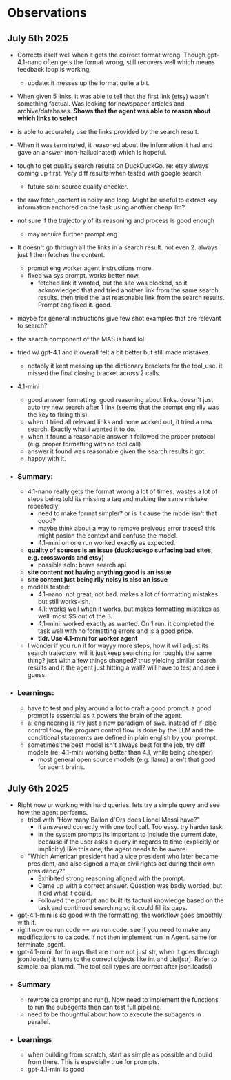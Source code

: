 # Observations

## July 5th 2025
- Corrects itself well when it gets the correct format wrong. Though gpt-4.1-nano often gets the format wrong, still recovers well which means feedback loop is working.
    - update: it messes up the format quite a bit.
- When given 5 links, it was able to tell that the first link (etsy) wasn't something factual. Was looking for newspaper articles and archive/databases. **Shows that the agent was able to reason about which links to select**
- is able to accurately use the links provided by the search result.
- When it was terminated, it reasoned about the information it had and gave an answer (non-hallucinated) which is hopeful.
- tough to get quality search results on DuckDuckGo. re: etsy always coming up first. Very diff results when tested with google search
    - future soln: source quality checker.
- the raw fetch_content is noisy and long. Might be useful to extract key information anchored on the task using another cheap llm?
- not sure if the trajectory of its reasoning and process is good enough
    - may require further prompt eng
- It doesn't go through all the links in a search result. not even 2. always just 1 then fetches the content.
    - prompt eng worker agent instructions more.
    - fixed wa sys prompt. works better now.
        - fetched link it wanted, but the site was blocked, so it acknowledged that and tried another link from the same search results. then tried the last reasonable link from the search results. Prompt eng fixed it. good.
- maybe for general instructions give few shot examples that are relevant to search?
- the search component of the MAS is hard lol
- tried w/ gpt-4.1 and it overall felt a bit better but still made mistakes. 
    - notably it kept messing up the dictionary brackets for the tool_use. it missed the final closing bracket across 2 calls.
- 4.1-mini
    - good answer formatting. good reasoning about links. doesn't just auto try new search after 1 link (seems that the prompt eng rlly was the key to fixing this). 
    - when it tried all relevant links and none worked out, it tried a new search. Exactly what i wanted it to do.
    - when it found a reasonable answer it followed the proper protocol (e.g. proper formatting with no tool call)
    - answer it found was reasonable given the search results it got.
    - happy with it.
- ### Summary:
    - 4.1-nano really gets the format wrong a lot of times. wastes a lot of steps being told its missing a tag and making the same mistake repeatedly
        - need to make format simpler? or is it cause the model isn't that good?
        - maybe think about a way to remove preivous error traces? this might posion the context and confuse the model.
        - 4.1-mini on one run worked exactly as expected.
    - **quality of sources is an issue (duckduckgo surfacing bad sites, e.g. crosswords and etsy)**
        - possible soln: brave search api
    - **site content not having anything good is an issue**
    - **site content just being rlly noisy is also an issue**
    - models tested:
        - 4.1-nano: not great, not bad. makes a lot of formatting mistakes but still works-ish.
        - 4.1: works well when it works, but makes formatting mistakes as well. most $$ out of the 3.
        - 4.1-mini: worked exactly as wanted. On 1 run, it completed the task well with no formatting errors and is a good price. 
        - **tldr. Use 4.1-mini for worker agent**
    - I wonder if you run it for wayyy more steps, how it will adjust its search trajectory. will it just keep searching for roughly the same thing? just with a few things changed? thus yielding similar search results and it the agent just hitting a wall? will have to test and see i guess.

- ### Learnings:
    - have to test and play around a lot to craft a good prompt. a good prompt is essential as it powers the brain of the agent.
    - ai engineering is rlly just a new paradigm of swe. instead of if-else control flow, the program control flow is done by the LLM and the conditional statements are defined in plain english by your prompt.
    - sometimes the best model isn't always best for the job, try diff models (re: 4.1-mini working better than 4.1, while being cheaper)
        - most general open source models (e.g. llama) aren't that good for agent brains.

## July 6th 2025
- Right now ur working with hard queries. lets try a simple query and see how the agent performs.
    - tried with "How many Ballon d'Ors does Lionel Messi have?"
        - it answered correctly with one tool call. Too easy. try harder task.
        - in the system prompts its important to include the current date, because if the user asks a query in regards to time (explicitly or implicitly) like this one, the agent needs to be aware.
    - "Which American president had a vice president who later became president, and also signed a major civil rights act during their own presidency?"
        - Exhibited strong reasoning aligned with the prompt.  
        - Came up with a correct answer. Question was badly worded, but it did what it could.
        - Followed the prompt and built its factual knowledge based on the task and continued searching so it could fill its gaps.
- gpt-4.1-mini is so good with the formatting, the workflow goes smoothly with it.
- right now oa run code == wa run code. see if you need to make any modifications to oa code. if not then implement run in Agent. same for terminate_agent. 
- gpt-4.1-mini, for fn args that are more not just str, when it goes through json.loads() it turns to the correct objects like int and List[str]. Refer to sample_oa_plan.md. The tool call types are correct after json.loads()
- ### Summary
    - rewrote oa prompt and run(). Now need to implement the functions to run the subagents then can test full pipeline.
    - need to be thoughtful about how to execute the subagents in parallel.
- ### Learnings
    - when building from scratch, start as simple as possible and build from there. This is especially true for prompts.
    - gpt-4.1-mini is good

## 